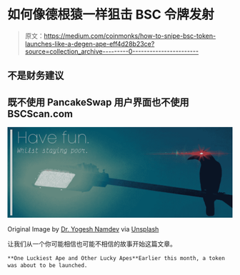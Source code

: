 # 如何像德根猿一样狙击 BSC 令牌发射

> 原文：<https://medium.com/coinmonks/how-to-snipe-bsc-token-launches-like-a-degen-ape-eff4d28b23ce?source=collection_archive---------0----------------------->

## 不是财务建议

## 既不使用 PancakeSwap 用户界面也不使用 BSCScan.com

![](img/324945375e22bf04900257983a743469.png)

Original Image by [Dr. Yogesh Namdev](https://unsplash.com/@kartikeya_photography) via [Unsplash](https://unsplash.com/photos/ivlh8UU422E)

让我们从一个你可能相信也可能不相信的故事开始这篇文章。

```
**One Luckiest Ape and Other Lucky Apes**Earlier this month, a token was about to be launched.
```